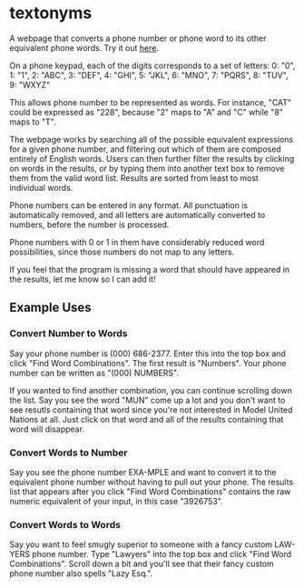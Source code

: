 # textonyms
A webpage that converts a phone number or phone word to its other equivalent phone words. Try it out [here](https://textonyms.com).

On a phone keypad, each of the digits corresponds to a set of letters:
0: "0",
1: "1",
2: "ABC",
3: "DEF",
4: "GHI",
5: "JKL",
6: "MNO",
7: "PQRS",
8: "TUV",
9: "WXYZ"

This allows phone number to be represented as words. For instance, "CAT" could be expressed as "228", because "2" maps to "A" and "C" while "8" maps to "T".

The webpage works by searching all of the possible equivalent expressions for a given phone number, and filtering out which of them are composed entirely of English words. Users can then further filter the results by clicking on words in the results, or by typing them into another text box to remove them from the valid word list. Results are sorted from least to most individual words.

Phone numbers can be entered in any format. All punctuation is automatically removed, and all letters are automatically converted to numbers, before the number is processed.

Phone numbers with 0 or 1 in them have considerably reduced word possibilities, since those numbers do not map to any letters.

If you feel that the program is missing a word that should have appeared in the results, let me know so I can add it!

## Example Uses

### Convert Number to Words
Say your phone number is (000) 686-2377. Enter this into the top box and click "Find Word Combinations". The first result is "Numbers". Your phone number can be written as "(000) NUMBERS". 

If you wanted to find another combination, you can continue scrolling down the list. Say you see the word "MUN" come up a lot and you don't want to see resutls containing that word since you're not interested in Model United Nations at all. Just click on that word and all of the results containing that word will disappear. 

### Convert Words to Number
Say you see the phone number EXA-MPLE and want to convert it to the equivalent phone number without having to pull out your phone. The results list that appears after you click "Find Word Combinations" contains the raw numeric equivalent of your input, in this case "3926753".

### Convert Words to Words
Say you want to feel smugly superior to someone with a fancy custom LAW-YERS phone number. Type "Lawyers" into the top box and click "Find Word Combinations". Scroll down a bit and you'll see that their fancy custom phone number also spells "Lazy Esq.". 
